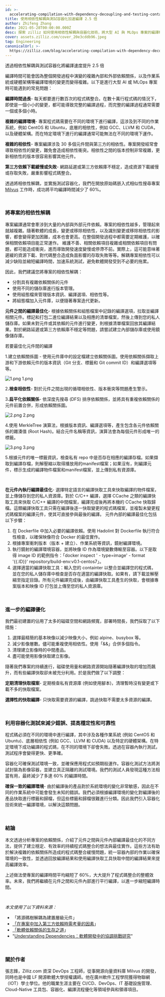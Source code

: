```yaml
---
id: >-
  accelerating-compilation-with-dependency-decoupling-and-testing-containerization.md
title: 使用相依性解耦與測試容器化加速編譯 2.5 倍
author: Zhifeng Zhang
date: 2021-05-28T00:00:00.000Z
desc: 探索 zilliz 如何使用相依性解耦與容器化技術，將大型 AI 與 MLOps 專案的編譯時間縮短 2.5 倍。
cover: assets.zilliz.com/cover_20e3cddb96.jpeg
tag: Engineering
canonicalUrl: >-
  https://zilliz.com/blog/accelerating-compilation-with-dependency-decoupling-and-testing-containerization
---
```

<custom-h1>透過相依性解耦與測試容器化將編譯速度提升 2.5 倍</custom-h1><p>編譯時間可能會因為整個開發過程中演變的複雜內部和外部依賴關係，以及作業系統或硬體架構等編譯環境的變更而變得複雜。以下是進行大型 AI 或 MLOps 專案時可能遇到的常見問題：</p>
<p><strong>編譯時間過長</strong>- 每天都要進行數百次的程式碼整合。在數十萬行程式碼的情況下，即使是一個小小的變更，都可能導致完整的編譯過程，而完整的編譯過程通常需要一個或多個小時。</p>
<p><strong>複雜的編譯環境</strong>- 專案程式碼需要在不同的環境下進行編譯，這涉及到不同的作業系統，例如 CentOS 和 Ubuntu，底層的相依性，例如 GCC、LLVM 和 CUDA，以及硬體架構。而在特定環境下進行的編譯通常可能無法在不同的環境下運作。</p>
<p><strong>複雜的相依性</strong>- 專案編譯涉及 30 多個元件間與第三方的相依性。專案開發經常會導致相依性的變更，難免會造成相依性衝突。相依性之間的版本控制非常複雜，更新相依性的版本很容易影響其他元件。</p>
<p><strong>第三方依賴下載緩慢或失敗</strong>- 網路延遲或第三方依賴庫不穩定，造成資源下載緩慢或存取失敗，嚴重影響程式碼整合。</p>
<p>透過將相依性解耦，並實施測試容器化，我們在開放原始碼嵌入式相似性搜尋專案<a href="https://milvus.io/">Milvus</a> 工作時，成功將平均編譯時間減少了 60%。</p>
<p><br/></p>
<h3 id="Decouple-the-dependencies-of-the-project" class="common-anchor-header">將專案的相依性解耦</h3><p>專案編譯通常會牽涉到大量的內部與外部元件依賴。專案的相依性越多，管理起來就越複雜。隨著軟體的成長，變更或移除相依性，以及識別變更或移除相依性的影響，都會變得更加困難，成本也會更高。在整個開發過程中都需要定期維護，以確保相關依賴項目能正常運作。 維護不善、相關依賴項目複雜或相關依賴項目有問題，都可能造成衝突，進而導致開發速度變慢或停滯不前。實際上，這可能意味著遲緩的資源下載、對代碼整合造成負面影響的存取失敗等等。解耦專案相依性可以減少缺陷並縮短編譯時間，加速系統測試，避免軟體開發受到不必要的拖累。</p>
<p>因此，我們建議您將專案的相依性解耦：</p>
<ul>
<li>分割具有複雜依賴關係的元件</li>
<li>使用不同的儲存庫進行版本管理。</li>
<li>使用組態檔來管理版本資訊、編譯選項、相依性等。</li>
<li>將組態檔加入元件庫，以便隨著專案迭代更新。</li>
</ul>
<p><strong>元件之間的編譯最佳化</strong>- 根據依賴關係和組態檔案中記錄的編譯選項，拉取並編譯相關元件。標記和打包二進位編譯結果以及相應的清單檔案，然後上傳到您的私人儲存庫。如果未對元件或其依賴的元件進行變更，則根據清單檔案回放其編譯結果。對於網路延遲或第三方依賴庫不穩定等問題，請嘗試建立內部儲存庫或使用鏡像儲存庫。</p>
<p>若要最佳化元件間的編譯</p>
<p>1.建立依賴關係圖 - 使用元件庫中的設定檔建立依賴關係圖。使用依賴關係擷取上游和下游依賴元件的版本資訊（Git 分支、標籤和 Git commit ID）和編譯選項等等。</p>
<p>
  
   <span class="img-wrapper"> <img translate="no" src="https://assets.zilliz.com/1_949dffec32.png" alt="1.png" class="doc-image" id="1.png" />
   </span> <span class="img-wrapper"> <span>1.png</span> </span></p>
<p>2<strong>.檢查相依性</strong>- 對於元件之間出現的循環相依性、版本衝突等問題產生警示。</p>
<p>3<strong>.扁平化依賴關係</strong>- 依深度先搜尋 (DFS) 排序依賴關係，並將具有重複依賴關係的元件前置合併，形成依賴關係圖。</p>
<p>
  
   <span class="img-wrapper"> <img translate="no" src="https://assets.zilliz.com/2_45130c55e4.png" alt="2.png" class="doc-image" id="2.png" />
   </span> <span class="img-wrapper"> <span>2.png</span> </span></p>
<p>4.使用 MerkleTree 演算法，根據版本資訊、編譯選項等，產生包含各元件依賴關係的雜湊值 (Root Hash)。結合元件名稱等資訊，演算法會為每個元件形成唯一的標籤。</p>
<p>
  
   <span class="img-wrapper"> <img translate="no" src="https://assets.zilliz.com/3_6a4fcdf4e3.png" alt="3.png" class="doc-image" id="3.png" />
   </span> <span class="img-wrapper"> <span>3.png</span> </span></p>
<p>5.根據元件的唯一標籤資訊，檢查私有 repo 中是否存在相應的編譯存檔。如果擷取到編譯存檔，則解壓縮以取得播放用的manifest檔案；如果沒有，則編譯元件，標示生成的編譯物件檔案和manifest檔案，並上傳到私有資源庫。</p>
<p><br/></p>
<p><strong>在元件內執行編譯最佳化</strong>- 選擇特定語言的編譯快取工具來快取編譯的物件檔案，並上傳儲存到您的私人資源庫。對於 C/C++ 編譯，選擇 CCache 之類的編譯快取工具來快取 C/C++ 編譯的中間檔案，編譯完成後再將本機的 CCache 快取歸檔。這類編譯快取工具只需在編譯後逐一快取變更的程式碼檔案，並複製未變更程式碼檔案的編譯元件，使其可直接參與最後的編譯。 元件內部的編譯最佳化包括以下步驟：</p>
<ol>
<li>在 Dockerfile 中加入必要的編譯依賴。使用 Hadolint 對 Dockerfile 執行符合性檢查，以確保映像符合 Docker 的最佳實作。</li>
<li>根據專案衝刺版本（版本 + 建立）、作業系統等資訊，鏡射編譯環境。</li>
<li>執行鏡射的編譯環境容器，並將映像 ID 作為環境變數傳輸至容器。以下是取得 image ID 的範例指令：「docker inspect ' - type=image' - format '{{.ID}}' repository/build-env:v0.1-centos7」。</li>
<li>選擇適當的編譯快取工具：輸入您的 containter 以整合並編譯您的程式碼，並在您的私人儲存庫中檢查是否存在適當的編譯快取。如果有，請下載並解壓縮至指定目錄。所有元件編譯完成後，由編譯快取工具產生的快取，會根據專案版本和映像 ID 打包並上傳至您的私人資源庫。</li>
</ol>
<p><br/></p>
<h3 id="Further-compilation-optimization" class="common-anchor-header">進一步的編譯優化</h3><p>我們最初建置的佔用了太多的磁碟空間和網路頻寬，部署時間長，我們採取了以下措施：</p>
<ol>
<li>選擇最精簡的基本映像以減少映像大小，例如 alpine、busybox 等。</li>
<li>減少影像層數。儘可能重複使用相依性。使用「&amp;&amp;」合併多個指令。</li>
<li>清理建立影像時的中間產品。</li>
<li>盡可能使用影像快取建立影像。</li>
</ol>
<p>隨著我們專案的持續進行，磁碟使用量和網路資源開始隨著編譯快取的增加而飆升，而有些編譯快取卻未被充分利用。於是我們做了以下調整：</p>
<p><strong>定期清理快取檔案</strong>- 定期檢查私有資源庫 (例如使用腳本)，清理暫時沒有變更或下載不多的快取檔案。</p>
<p><strong>選擇性的快取編譯</strong>- 只快取需要資源的編譯，跳過快取不需要太多資源的編譯。</p>
<p><br/></p>
<h3 id="Leveraging-containerized-testing-to-reduce-errors-improve-stability-and-reliability" class="common-anchor-header">利用容器化測試來減少錯誤、提高穩定性和可靠性</h3><p>程式碼必須在不同的環境中進行編譯，其中涉及各種作業系統 (例如 CentOS 和 Ubuntu)、底層相依性 (例如 GCC、LLVM 和 CUDA) 以及特定的硬體架構。在特定環境下成功編譯的程式碼，在不同的環境下卻會失敗。透過在容器內執行測試，測試程序會變得更快、更準確。</p>
<p>容器化可確保測試環境一致，並確保應用程式如預期般運作。容器化測試方法將測試封裝為影像容器，並建立真正隔離的測試環境。我們的測試人員發現這種方法相當有用，最終減少了多達 60% 的編譯時間。</p>
<p><strong>確保一致的編譯環境</strong>- 由於編譯後的產品對於系統環境的變化非常敏感，因此在不同的作業系統中可能會發生未知的錯誤。我們必須根據編譯環境的變化對編譯後的產品快取進行標籤和歸檔，但這些標籤和歸檔很難進行分類。因此我們引入容器化技術來統一編譯環境，以解決這類問題。</p>
<p><br/></p>
<h3 id="Conclusion" class="common-anchor-header">結論</h3><p>本文透過分析專案的依賴關係，介紹了元件之間與元件內部編譯最佳化的不同方法，提供了建立穩定、有效率的持續程式碼整合的想法與最佳實作。這些方法有助於解決複雜的依賴關係所造成的程式碼整合緩慢問題，統一容器內部的作業以確保環境的一致性，並透過回放編譯結果和使用編譯快取工具快取中間的編譯結果來提高編譯效率。</p>
<p>上述做法使專案的編譯時間平均縮短了 60%，大大提升了程式碼整合的整體效率。未來，我們將繼續在元件之間和元件內部進行平行編譯，以進一步縮短編譯時間。</p>
<p><br/></p>
<p><em>本文使用了以下資料來源：</em></p>
<ul>
<li>「將源碼樹解耦為建置層級元件」</li>
<li><a href="https://dev.to/brpaz/factors-to-consider-when-adding-third-party-dependencies-to-a-project-46hf">「在專案中加入第三方依賴時需考量的因素</a>」</li>
<li><a href="https://queue.acm.org/detail.cfm?id=3344149">「軟體依賴關係的生存之道</a>」</li>
<li>"<a href="https://www.cc.gatech.edu/~beki/t1.pdf">Understanding Dependencies：軟體開發中的協調挑戰研究</a>"</li>
</ul>
<p><br/></p>
<h3 id="About-the-author" class="common-anchor-header">關於作者</h3><p>張志鋒，Zilliz.com 資深 DevOps 工程師，從事開源向量資料庫 Milvus 的開發，同時也是中國 LF 開源軟體大學授權講師。他在廣州軟件工程學院獲得物聯網（IOT）學士學位。他的職業生涯主要在 CI/CD、DevOps、IT 基礎設施管理、Cloud-Native 工具包、容器化、編譯流程優化等領域參與和領導項目。</p>

